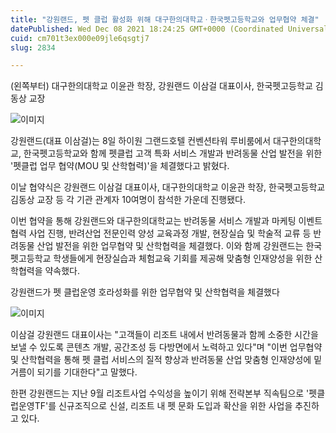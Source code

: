 ```yaml
---
title: "강원랜드, 펫 클럽 활성화 위해 대구한의대학교ㆍ한국펫고등학교와 업무협약 체결"
datePublished: Wed Dec 08 2021 18:24:25 GMT+0000 (Coordinated Universal Time)
cuid: cm701t3ex000e09jle6qsgtj7
slug: 2834

---
```



(왼쪽부터) 대구한의대학교 이윤관 학장, 강원랜드 이삼걸 대표이사, 한국펫고등학교 김동상 교장

![이미지](https://cdn.hashnode.com/res/hashnode/image/upload/v1739252119246/81636ef9-707f-46a8-a014-1cb5d6e508ec.jpeg)

강원랜드(대표 이삼걸)는 8일 하이원 그랜드호텔 컨벤션타워 루비룸에서 대구한의대학교, 한국펫고등학교와 함께 펫클럽 고객 특화 서비스 개발과 반려동물 산업 발전을 위한 '펫클럽 업무 협약(MOU 및 산학협력)'을 체결했다고 밝혔다.

이날 협약식은 강원랜드 이삼걸 대표이사, 대구한의대학교 이윤관 학장, 한국펫고등학교 김동상 교장 등 각 기관 관계자 10여명이 참석한 가운데 진행됐다.

이번 협약을 통해 강원랜드와 대구한의대학교는 반려동물 서비스 개발과 마케팅 이벤트 협력 사업 진행, 반려산업 전문인력 양성 교육과정 개발, 현장실습 및 학술적 교류 등 반려동물 산업 발전을 위한 업무협약 및 산학협력을 체결했다. 이와 함께 강원랜드는 한국펫고등학교 학생들에게 현장실습과 체험교육 기회를 제공해 맞춤형 인재양성을 위한 산학협력을 약속했다.

강원랜드가 펫 클럽운영 호라성화를 위한 업무협약 및 산학협력을 체결했다

![이미지](https://cdn.hashnode.com/res/hashnode/image/upload/v1739252121857/2c2f015f-33c2-455e-9a1b-e392ebe0a4a9.jpeg)

이삼걸 강원랜드 대표이사는 "고객들이 리조트 내에서 반려동물과 함께 소중한 시간을 보낼 수 있도록 콘텐츠 개발, 공간조성 등 다방면에서 노력하고 있다"며 "이번 업무협약 및 산학협력을 통해 펫 클럽 서비스의 질적 향상과 반려동물 산업 맞춤형 인재양성에 밑거름이 되기를 기대한다"고 말했다.

한편 강원랜드는 지난 9월 리조트사업 수익성을 높이기 위해 전략본부 직속팀으로 '펫클럽운영TF'를 신규조직으로 신설, 리조트 내 펫 문화 도입과 확산을 위한 사업을 추진하고 있다.